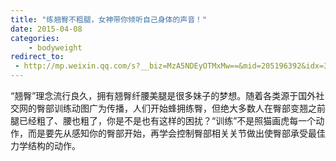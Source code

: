 ```yaml
---
title: "练翘臀不粗腿，女神带你倾听自己身体的声音！"
date: 2015-04-08
categories:
    - bodyweight
redirect_to:
 - http://mp.weixin.qq.com/s?__biz=MzA5NDEyOTMxMw==&mid=205196392&idx=3&sn=4066eb0fc3ea1192ffd3a7db88ba235e&scene=1&key=b2574200810f04e803d66878b5b9e5f894ac548e525e1df248cd5f44a59fb0d71ce45dd0171ea96717e06693de795d84&ascene=0&uin=NTI1OTI4MDU1&devicetype=iMac+MacBookPro5%2C5+OSX+OSX+10.10.2+build(14C1514)&version=11020012&pass_ticket=17gckPxhQpsXqI01BOL4B6RQZU4AQ9iqBLOWluM1ttFpYwSQds0k%2FxMjVrg2iuJ%2B
---
```


“翘臀”理念流行良久，拥有翘臀纤腰美腿是很多妹子的梦想。随着各类源于国外社交网的臀部训练动图广为传播，人们开始蜂拥练臀，但绝大多数人在臀部变翘之前腿已经粗了、腰也粗了，你是不是也有这样的困扰？“训练”不是照猫画虎每一个动作，而是要先从感知你的臀部开始，再学会控制臀部相关关节做出使臀部承受最佳力学结构的动作。
